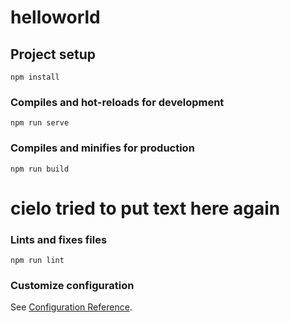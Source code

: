 # helloworld

## Project setup
```
npm install
```

### Compiles and hot-reloads for development
```
npm run serve
```

### Compiles and minifies for production
```
npm run build
```
# cielo tried to put text here again
### Lints and fixes files
```
npm run lint
```

### Customize configuration
See [Configuration Reference](https://cli.vuejs.org/config/).
